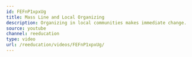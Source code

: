 ```yaml
---
id: FEFnP1xpxUg
title: Mass Line and Local Organizing
description: Organizing in local communities makes immediate change.
source: youtube
channel: reeducation
type: video
url: /reeducation/videos/FEFnP1xpxUg/
---
```

